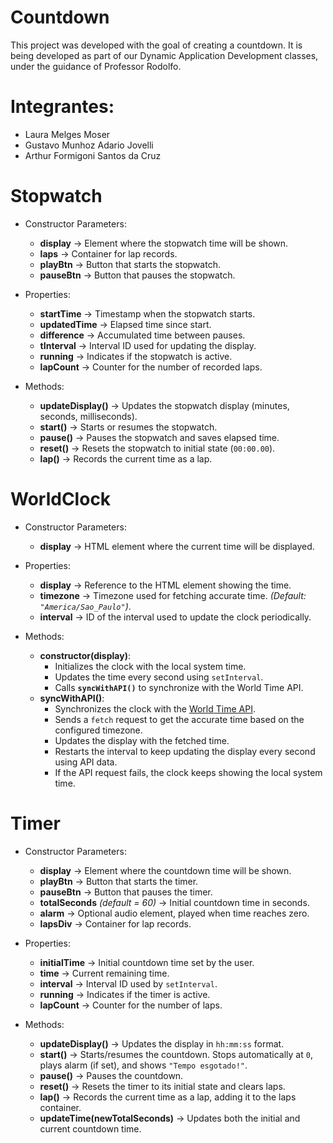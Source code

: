 # Countdown
This project was developed with the goal of creating a countdown. It is being developed as part of our Dynamic Application Development classes, under the guidance of Professor Rodolfo.

# Integrantes:
- Laura Melges Moser
- Gustavo Munhoz Adario Jovelli
- Arthur Formigoni Santos da Cruz

# Stopwatch
  - Constructor Parameters:
    - **display** → Element where the stopwatch time will be shown.  
    - **laps** → Container for lap records.  
    - **playBtn** → Button that starts the stopwatch.  
    - **pauseBtn** → Button that pauses the stopwatch.  

  - Properties:
    - **startTime** → Timestamp when the stopwatch starts.  
    - **updatedTime** → Elapsed time since start.  
    - **difference** → Accumulated time between pauses.  
    - **tInterval** → Interval ID used for updating the display.  
    - **running** → Indicates if the stopwatch is active.  
    - **lapCount** → Counter for the number of recorded laps.  

  - Methods:
    - **updateDisplay()** → Updates the stopwatch display (minutes, seconds, milliseconds).  
    - **start()** → Starts or resumes the stopwatch.  
    - **pause()** → Pauses the stopwatch and saves elapsed time.  
    - **reset()** → Resets the stopwatch to initial state (`00:00.00`).  
    - **lap()** → Records the current time as a lap.

# WorldClock
  - Constructor Parameters:
    - **display** → HTML element where the current time will be displayed.

  - Properties:
    - **display** → Reference to the HTML element showing the time.
    - **timezone** → Timezone used for fetching accurate time. *(Default: `"America/Sao_Paulo"`)*.
    - **interval** → ID of the interval used to update the clock periodically.

  - Methods:
    - **constructor(display)**:
      - Initializes the clock with the local system time.
      - Updates the time every second using `setInterval`.
      - Calls **`syncWithAPI()`** to synchronize with the World Time API.
    - **syncWithAPI()**: 
      - Synchronizes the clock with the [World Time API](https://worldtimeapi.org/).
      - Sends a `fetch` request to get the accurate time based on the configured timezone.
      - Updates the display with the fetched time.
      - Restarts the interval to keep updating the display every second using API data.
      - If the API request fails, the clock keeps showing the local system time.

 # Timer
  - Constructor Parameters:
    - **display** → Element where the countdown time will be shown.  
    - **playBtn** → Button that starts the timer.  
    - **pauseBtn** → Button that pauses the timer.  
    - **totalSeconds** *(default = 60)* → Initial countdown time in seconds.  
    - **alarm** → Optional audio element, played when time reaches zero.  
    - **lapsDiv** → Container for lap records.  

  - Properties:
    - **initialTime** → Initial countdown time set by the user.  
    - **time** → Current remaining time.  
    - **interval** → Interval ID used by `setInterval`.  
    - **running** → Indicates if the timer is active.  
    - **lapCount** → Counter for the number of laps.  

  - Methods:
    - **updateDisplay()** → Updates the display in `hh:mm:ss` format.  
    - **start()** → Starts/resumes the countdown. Stops automatically at `0`, plays alarm (if set), and shows `"Tempo esgotado!"`.  
    - **pause()** → Pauses the countdown.  
    - **reset()** → Resets the timer to its initial state and clears laps.  
    - **lap()** → Records the current time as a lap, adding it to the laps container.  
    - **updateTime(newTotalSeconds)** → Updates both the initial and current countdown time.  
